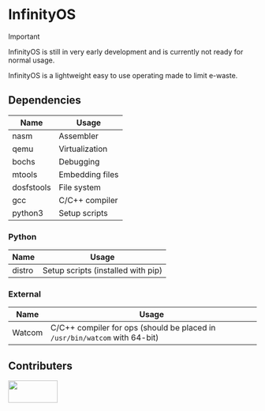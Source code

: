 # InfinityOS

>[!IMPORTANT]
>InfinityOS is still in very early development and is currently not ready for normal usage.

InfinityOS is a lightweight easy to use operating made to limit e-waste.

## Dependencies
| Name       | Usage            |
| ---------- | ---------------- |
| nasm       | Assembler        |
| qemu       | Virtualization   |
| bochs      | Debugging        |
| mtools     | Embedding files  |
| dosfstools | File system      |
| gcc        | C/C++ compiler   |
| python3    | Setup scripts    |

### Python
| Name       | Usage                               |
| ---------- | ----------------------------------- |
| distro     | Setup scripts (installed with pip)  |

### External
| Name       | Usage                                                                      |
| ---------- | -------------------------------------------------------------------------- |
| Watcom     | C/C++ compiler for ops (should be placed in `/usr/bin/watcom` with 64-bit) |

## Contributers
<a href="https://github.com/Hexuro/InfinityOS/graphs/contributors">
  <img src="https://contrib.rocks/image?repo=Hexuro/InfinityOS" width="100" height="45" />
</a>
